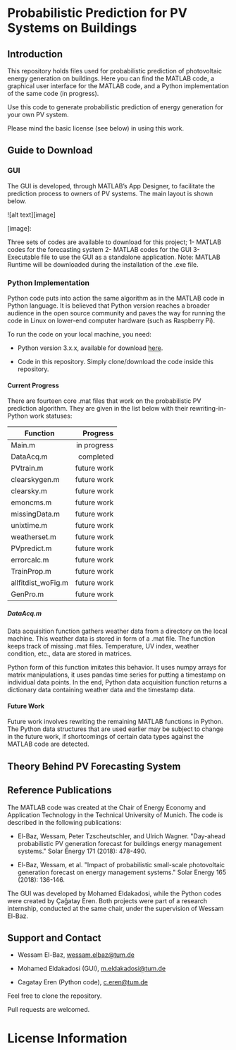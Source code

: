 # Probabilistic Prediction for PV Systems on Buildings

## Introduction

This repository holds files used for probabilistic prediction of photovoltaic
energy generation on buildings. Here you can find the MATLAB code, a graphical
user interface for the MATLAB code, and a Python implementation of the same
code (in progress).

Use this code to generate probabilistic prediction of energy generation for
your own PV system.

Please mind the basic license (see below) in using this work.

## Guide to Download

### GUI

The GUI is developed, through MATLAB’s App Designer, to facilitate the prediction
process to owners of PV systems. The main layout is shown below.

![alt text][image]

[image]: 

Three sets of codes are available to download for this project;
1- MATLAB codes for the forecasting system
2- MATLAB codes for the GUI
3- Executable file to use the GUI as a standalone application.
Note: MATLAB Runtime will be downloaded during the installation of the .exe file.

### Python Implementation

Python code puts into action the same algorithm as in the MATLAB code in Python
language. It is believed that Python version reaches a broader audience in the
open source community and paves the way for running the code in Linux on lower-end
computer hardware (such as Raspberry Pi).

To run the code on your local machine, you need:

- Python version 3.x.x, available for download [here](https://www.python.org/downloads/).

- Code in this repository. Simply clone/download the code inside this repository.

#### Current Progress

There are fourteen core .mat files that work on the probabilistic PV prediction
algorithm. They are given in the list below with their rewriting-in-Python work
statuses:

| Function           | Progress      |
| ------------------ | -------------:|
| Main.m             | in progress   |
| DataAcq.m          | completed     |
| PVtrain.m          | future work   |
| clearskygen.m      | future work   |
| clearsky.m         | future work   |
| emoncms.m          | future work   |
| missingData.m      | future work   |
| unixtime.m         | future work   |
| weatherset.m       | future work   |
| PVpredict.m        | future work   |
| errorcalc.m        | future work   |
| TrainProp.m        | future work   |
| allfitdist_woFig.m | future work   |
| GenPro.m           | future work   |

##### DataAcq.m

Data acquisition function gathers weather data from a directory on the local
machine. This weather data is stored in form of a .mat file. The function keeps
track of missing .mat files. Temperature, UV index, weather condition, etc.,
data are stored in matrices.

Python form of this function imitates this behavior. It uses numpy arrays for
matrix manipulations, it uses pandas time series for putting a timestamp on
individual data points. In the end, Python data acquisition function returns
a dictionary data containing weather data and the timestamp data.

#### Future Work

Future work involves rewriting the remaining MATLAB functions in Python. The
Python data structures that are used earlier may be subject to change in the
future work, if shortcomings of certain data types against the MATLAB code are
detected.


## Theory Behind PV Forecasting System

## Reference Publications

The MATLAB code was created at the Chair of Energy Economy and Application
Technology in the Technical University of Munich. The code is described in the
following publications:

- El-Baz, Wessam, Peter Tzscheutschler, and Ulrich Wagner. "Day-ahead probabilistic
PV generation forecast for buildings energy management systems." Solar Energy
171 (2018): 478-490.

- El-Baz, Wessam, et al. "Impact of probabilistic small-scale photovoltaic
generation forecast on energy management systems." Solar Energy 165 (2018): 136-146.

The GUI was developed by Mohamed Eldakadosi, while the Python codes were created
by Çağatay Eren. Both projects were part of a research internship, conducted at
the same chair, under the supervision of Wessam El-Baz.

## Support and Contact

- Wessam El-Baz, wessam.elbaz@tum.de

- Mohamed Eldakadosi (GUI), m.eldakadosi@tum.de

- Cagatay Eren (Python code), c.eren@tum.de

Feel free to clone the repository.

Pull requests are welcomed.

# License Information
